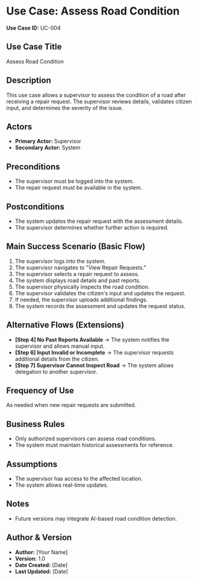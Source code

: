 # Use Case: Assess Road Condition

**Use Case ID:** UC-004  

## Use Case Title  
Assess Road Condition  

## Description  
This use case allows a supervisor to assess the condition of a road after receiving a repair request. The supervisor reviews details, validates citizen input, and determines the severity of the issue.  

## Actors  
- **Primary Actor:** Supervisor  
- **Secondary Actor:** System  

## Preconditions  
- The supervisor must be logged into the system.  
- The repair request must be available in the system.  

## Postconditions  
- The system updates the repair request with the assessment details.  
- The supervisor determines whether further action is required.  

## Main Success Scenario (Basic Flow)  
1. The supervisor logs into the system.  
2. The supervisor navigates to "View Repair Requests."  
3. The supervisor selects a repair request to assess.  
4. The system displays road details and past reports.  
5. The supervisor physically inspects the road condition.  
6. The supervisor validates the citizen's input and updates the request.  
7. If needed, the supervisor uploads additional findings.  
8. The system records the assessment and updates the request status.  

## Alternative Flows (Extensions)  
- **[Step 4] No Past Reports Available** → The system notifies the supervisor and allows manual input.  
- **[Step 6] Input Invalid or Incomplete** → The supervisor requests additional details from the citizen.  
- **[Step 7] Supervisor Cannot Inspect Road** → The system allows delegation to another supervisor.  

## Frequency of Use  
As needed when new repair requests are submitted.  

## Business Rules  
- Only authorized supervisors can assess road conditions.  
- The system must maintain historical assessments for reference.  

## Assumptions  
- The supervisor has access to the affected location.  
- The system allows real-time updates.  

## Notes  
- Future versions may integrate AI-based road condition detection.  

## Author & Version  
- **Author:** [Your Name]  
- **Version:** 1.0  
- **Date Created:** [Date]  
- **Last Updated:** [Date]  
